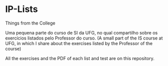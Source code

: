 # IP-Lists
Things from the College

Uma pequena parte do curso de SI da UFG, no qual compartilho sobre os exercícios listados pelo Professor do curso.
(A small part of the IS course at UFG, in which I share about the exercises listed by the Professor of the course)

All the exercises and the PDF of each list and test are on this repository.
